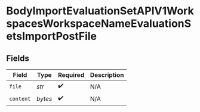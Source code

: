 # BodyImportEvaluationSetAPIV1WorkspacesWorkspaceNameEvaluationSetsImportPostFile


## Fields

| Field              | Type               | Required           | Description        |
| ------------------ | ------------------ | ------------------ | ------------------ |
| `file`             | *str*              | :heavy_check_mark: | N/A                |
| `content`          | *bytes*            | :heavy_check_mark: | N/A                |